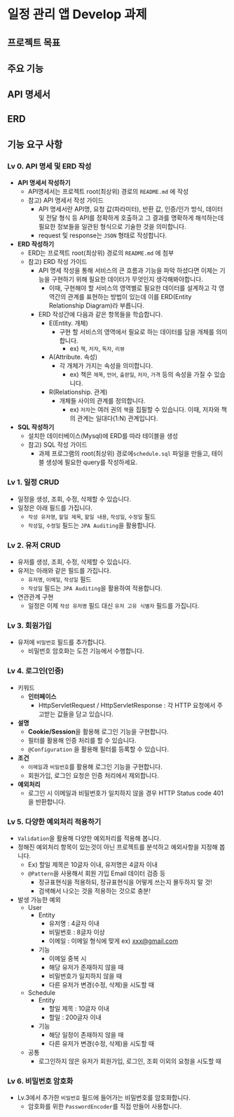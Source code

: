 # 일정 관리 앱 Develop 과제

## 프로젝트 목표

## 주요 기능

## API 명세서

## ERD

## 기능 요구 사항

### Lv 0. API 명세 및 ERD 작성

- **API 명세서 작성하기**
    - API명세서는 프로젝트 root(최상위) 경로의 `README.md` 에 작성
    - 참고) API 명세서 작성 가이드
        - API 명세서란 API명, 요청 값(파라미터), 반환 값, 인증/인가 방식, 데이터 및 전달 형식 등 API를 정확하게 호출하고 그 결과를 명확하게 해석하는데 필요한 정보들을 일관된 형식으로 기술한
          것을 의미합니다.
        - request 및 response는 `JSON` 형태로 작성합니다.
- **ERD 작성하기**
    - ERD는 프로젝트 root(최상위) 경로의 `README.md` 에 첨부
    - 참고) ERD 작성 가이드
        - API 명세 작성을 통해 서비스의 큰 흐름과 기능을 파악 하셨다면 이제는 기능을 구현하기 위해 필요한 데이터가 무엇인지 생각해봐야합니다.
            - 이때, 구현해야 할 서비스의 영역별로 필요한 데이터를 설계하고 각 영역간의 관계를 표현하는 방법이 있는데 이를 ERD(Entity Relationship Diagram)라 부릅니다.
        - ERD 작성간에 다음과 같은 항목들을 학습합니다.
            - E(Entity. 개체)
                - 구현 할 서비스의 영역에서 필요로 하는 데이터를 담을 개체를 의미합니다.
                    - ex) `책`, `저자`, `독자`, `리뷰`
            - A(Attribute. 속성)
                - 각 개체가 가지는 속성을 의미합니다.
                    - ex) 책은 `제목`, `언어`, `출판일`, `저자`, `가격` 등의 속성을 가질 수 있습니다.
            - R(Relationship. 관계)
                - 개체들 사이의 관계를 정의합니다.
                    - ex) `저자`는 여러 권의 `책`을 집필할 수 있습니다. 이때, 저자와 책의 관계는 일대다(1:N) 관계입니다.
- **SQL 작성하기**
    - 설치한 데이터베이스(Mysql)에 ERD를 따라 테이블을 생성
    - 참고) SQL 작성 가이드
        - 과제 프로그램의 root(최상위) 경로에`schedule.sql` 파일을 만들고, 테이블 생성에 필요한 query를 작성하세요.

### Lv 1. 일정 CRUD

- 일정을 생성, 조회, 수정, 삭제할 수 있습니다.
- 일정은 아래 필드를 가집니다.
    - `작성 유저명`, `할일 제목`, `할일 내용`, `작성일`, `수정일` 필드
    - `작성일`, `수정일` 필드는 `JPA Auditing`을 활용합니다.

### Lv 2. 유저 CRUD

- 유저를 생성, 조회, 수정, 삭제할 수 있습니다.
- 유저는 아래와 같은 필드를 가집니다.
    - `유저명`, `이메일`, `작성일` 필드
    - `작성일` 필드는 `JPA Auditing`을 활용하여 적용합니다.
- 연관관계 구현
    - 일정은 이제 `작성 유저명` 필드 대신 `유저 고유 식별자` 필드를 가집니다.

### Lv 3. 회원가입

- 유저에 `비밀번호` 필드를 추가합니다.
    - 비밀번호 암호화는 도전 기능에서 수행합니다.

### Lv 4. 로그인(인증)

- 키워드
    - **인터페이스**
        - HttpServletRequest / HttpServletResponse : 각 HTTP 요청에서 주고받는 값들을 담고 있습니다.
- **설명**
    - **Cookie/Session**을 활용해 로그인 기능을 구현합니다.
    - 필터를 활용해 인증 처리를 할 수 있습니다.
    - `@Configuration` 을 활용해 필터를 등록할 수 있습니다.
- **조건**
    - `이메일`과 `비밀번호`를 활용해 로그인 기능을 구현합니다.
    - 회원가입, 로그인 요청은 인증 처리에서 제외합니다.
- **예외처리**
    - 로그인 시 이메일과 비밀번호가 일치하지 않을 경우 HTTP Status code 401을 반환합니다.

### Lv 5. 다양한 예외처리 적용하기

- `Validation`을 활용해 다양한 예외처리를 적용해 봅니다.
- 정해진 예외처리 항목이 있는것이 아닌 프로젝트를 분석하고 예외사항을 지정해 봅니다.
    - Ex) 할일 제목은 10글자 이내, 유저명은 4글자 이내
    - `@Pattern`을 사용해서 회원 가입 Email 데이터 검증 등
        - 정규표현식을 적용하되, 정규표현식을 어떻게 쓰는지 몰두하지 말 것!
        - 검색해서 나오는 것을 적용하는 것으로 충분!
- 발생 가능한 예외
    - User
        - Entity
            - 유저명 : 4글자 이내
            - 비밀번호 : 8글자 이상
            - 이메일 : 이메일 형식에 맞게 ex) xxx@gmail.com
        - 기능
            - 이메일 중복 시
            - 해당 유저가 존재하지 않을 때
            - 비밀번호가 일치하지 않을 때
            - 다른 유저가 변경(수정, 삭제)을 시도할 때
    - Schedule
        - Entity
            - 할일 제목 : 10글자 이내
            - 할일 : 200글자 이내
        - 기능
            - 해당 일정이 존재하지 않을 때
            - 다른 유저가 변경(수정, 삭제)을 시도할 때
    - 공통
        - 로그인하지 않은 유저가 회원가입, 로그인, 조회 이외의 요청을 시도할 때

### Lv 6. 비밀번호 암호화

- Lv.3에서 추가한 `비밀번호` 필드에 들어가는 비밀번호를 암호화합니다.
    - 암호화를 위한 `PasswordEncoder`를 직접 만들어 사용합니다.